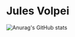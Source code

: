 # Jules Volpei


![Anurag's GitHub stats](https://github-readme-stats.vercel.app/api?username=JulesVolpei&show_icons=true&theme=gruvbox)
